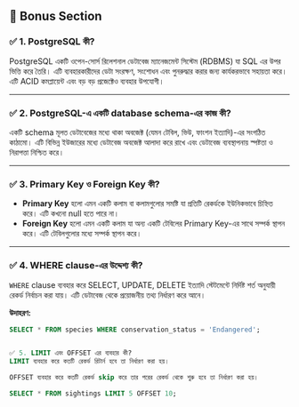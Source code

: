 
## 📌 Bonus Section 

### ✅ 1. PostgreSQL কী?

PostgreSQL একটি ওপেন-সোর্স রিলেশনাল ডেটাবেজ ম্যানেজমেন্ট সিস্টেম (RDBMS) যা SQL এর উপর ভিত্তি করে তৈরি। এটি ব্যবহারকারীদের ডেটা সংরক্ষণ, সংশোধন এবং পুনরুদ্ধার করার জন্য কার্যকরভাবে সহায়তা করে। এটি ACID কমপ্লায়েন্ট এবং বড় বড় প্রজেক্টেও ব্যবহার উপযোগী।

---

### ✅ 2. PostgreSQL-এ একটি database schema-এর কাজ কী?

একটি schema মূলত ডেটাবেজের মধ্যে থাকা অবজেক্ট (যেমন টেবিল, ভিউ, ফাংশন ইত্যাদি)-এর সংগঠিত কাঠামো। এটি বিভিন্ন ইউজারের মধ্যে ডেটাবেজ অবজেক্ট আলাদা করে রাখে এবং ডেটাবেজ ব্যবস্থাপনায় স্পষ্টতা ও নিরাপত্তা নিশ্চিত করে।

---

### ✅ 3. Primary Key ও Foreign Key কী?

- **Primary Key** হলো এমন একটি কলাম বা কলামগুলোর সমষ্টি যা প্রতিটি রেকর্ডকে ইউনিকভাবে চিহ্নিত করে। এটি কখনো null হতে পারে না।
- **Foreign Key** হলো এমন একটি কলাম যা অন্য একটি টেবিলের Primary Key-এর সাথে সম্পর্ক স্থাপন করে। এটি টেবিলগুলোর মধ্যে সম্পর্ক স্থাপন করে।

---

### ✅ 4. WHERE clause-এর উদ্দেশ্য কী?

`WHERE` clause ব্যবহার করে SELECT, UPDATE, DELETE ইত্যাদি স্টেটমেন্টে নির্দিষ্ট শর্ত অনুযায়ী রেকর্ড নির্বাচন করা যায়। এটি ডেটাবেজ থেকে প্রয়োজনীয় তথ্য নির্ধারণ করে আনে।

**উদাহরণ:**  
```sql
SELECT * FROM species WHERE conservation_status = 'Endangered';


✅ 5. LIMIT এবং OFFSET এর ব্যবহার কী?
LIMIT ব্যবহার করে কতটি রেকর্ড রিটার্ন হবে তা নির্ধারণ করা হয়।

OFFSET ব্যবহার করে কতটি রেকর্ড skip করে তার পরের রেকর্ড থেকে শুরু হবে তা নির্ধারণ করা হয়।

SELECT * FROM sightings LIMIT 5 OFFSET 10;
